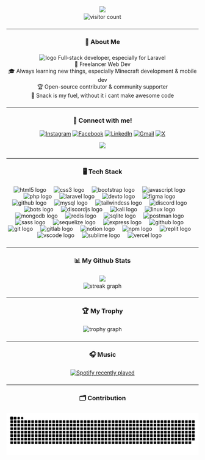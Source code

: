 <div align="center">
  <img height="150" src="https://files.catbox.moe/4s4vyh.png"  />
  <br>
  <img src="https://komarev.com/ghpvc/?username=KennDeClouv" alt="visitor count" />
</div>

###

---

<h3 align="center">🚀 About Me</h3>

###

<p align="center">
  <img src="https://skillicons.dev/icons?i=laravel" height="20" alt=" logo"/> Full-stack developer, especially for Laravel<br>🏢 Freelancer Web Dev<br>🎓 Always learning new things, especially Minecraft development & mobile dev<br>🏆 Open-source contributor & community supporter<br>🍪 Snack is my fuel, without it i cant make awesome code</p>

###

---

<h3 align="center">🔗 Connect with me!</h3>

<p align="center">
  <a href="https://instagram.com/kenndeclouv"><img alt="Instagram" src="https://img.shields.io/badge/Instagram-%23E4405F?style=flat&logo=instagram&logoColor=white&color=CF4E92"/></a>
  <a href="https://www.facebook.com/kenndeclouv"><img alt="Facebook" src="https://img.shields.io/badge/Facebook-%231877F2?style=flat&logo=facebook&logoColor=white&color=517EC6"/></a>
  <a href="https://www.linkedin.com/in/kenndeclouv/"><img alt="LinkedIn" src="https://img.shields.io/badge/LinkedIn-%230A66C2?style=flat&logo=linkedin&logoColor=white&color=3C7EBB"/></a>
  <a href="mailto:zuuliziluuz@gmail.com"><img alt="Gmail" src="https://img.shields.io/badge/Email-%23D14836?style=flat&logo=gmail&logoColor=white&color=E45B5B"/></a>
  <a href="https://x.com/kenndeclouv"><img alt="X" src="https://img.shields.io/twitter/follow/kenndeclouv"/></a>
</p>
<div align="center">
<a href="https://discord.com/users/1158654757183959091" align="center">
  <img src="https://lanyard.cnrad.dev/api/1158654757183959091" />
</a>
</div>

###

---

<h3 align="center">🖥️ Tech Stack</h3>

###

<div align="center">
  <img src="https://skillicons.dev/icons?i=html" height="30" alt="html5 logo"  />
  <img width="12" />
  <img src="https://skillicons.dev/icons?i=css" height="30" alt="css3 logo"  />
  <img width="12" />
  <img src="https://skillicons.dev/icons?i=bootstrap" height="30" alt="bootstrap logo"  />
  <img width="12" />
  <img src="https://skillicons.dev/icons?i=js" height="30" alt="javascript logo"  />
  <img width="12" />
  <img src="https://skillicons.dev/icons?i=php" height="30" alt="php logo"  />
  <img width="12" />
  <img src="https://skillicons.dev/icons?i=laravel" height="30" alt="laravel logo"  />
  <img width="12" />
  <img src="https://skillicons.dev/icons?i=devto" height="30" alt="devto logo"  />
  <img width="12" />
  <img src="https://skillicons.dev/icons?i=figma" height="30" alt="figma logo"  />
  <img width="12" />
  <img src="https://skillicons.dev/icons?i=github" height="30" alt="github logo"  />
  <img width="12" />
  <img src="https://skillicons.dev/icons?i=mysql" height="30" alt="mysql logo"  />
  <img width="12" />
  <img src="https://skillicons.dev/icons?i=tailwind" height="30" alt="tailwindcss logo"  />
  <img width="12" />
  <img src="https://skillicons.dev/icons?i=discord" height="30" alt="discord logo"  />
  <img width="12" />
  <img src="https://skillicons.dev/icons?i=bots" height="30" alt="bots logo"  />
  <img width="12" />
  <img src="https://skillicons.dev/icons?i=discordjs" height="30" alt="discordjs logo"  />
  <img width="12" />
  <img src="https://skillicons.dev/icons?i=kali" height="30" alt="kali logo"  />
  <img width="12" />
  <img src="https://skillicons.dev/icons?i=linux" height="30" alt="linux logo"  />
  <img width="12" />
  <img src="https://skillicons.dev/icons?i=mongodb" height="30" alt="mongodb logo"  />
  <img width="12" />
  <img src="https://skillicons.dev/icons?i=redis" height="30" alt="redis logo"  />
  <img width="12" />
  <img src="https://skillicons.dev/icons?i=sqlite" height="30" alt="sqlite logo"  />
  <img width="12" />
  <img src="https://skillicons.dev/icons?i=postman" height="30" alt="postman logo"  />
  <img width="12" />
  <img src="https://skillicons.dev/icons?i=sass" height="30" alt="sass logo"  />
  <img width="12" />
  <img src="https://skillicons.dev/icons?i=sequelize" height="30" alt="sequelize logo"  />
  <img width="12" />
  <img src="https://skillicons.dev/icons?i=express" height="30" alt="express logo"  />
  <img width="12" />
  <img src="https://skillicons.dev/icons?i=github" height="30" alt="github logo"  />
  <img width="12" />
  <img src="https://skillicons.dev/icons?i=git" height="30" alt="git logo"  />
  <img width="12" />
  <img src="https://skillicons.dev/icons?i=gitlab" height="30" alt="gitlab logo"  />
  <img width="12" />
  <img src="https://skillicons.dev/icons?i=notion" height="30" alt="notion logo"  />
  <img width="12" />
  <img src="https://skillicons.dev/icons?i=npm" height="30" alt="npm logo"  />
  <img width="12" />
  <img src="https://skillicons.dev/icons?i=replit" height="30" alt="replit logo"  />
  <img width="12" />
  <img src="https://skillicons.dev/icons?i=vscode" height="30" alt="vscode logo"  />
  <img width="12" />
  <img src="https://skillicons.dev/icons?i=sublime" height="30" alt="sublime logo"  />
  <img width="12" />
  <img src="https://skillicons.dev/icons?i=vercel" height="30" alt="vercel logo"  />
  <img width="12" />
</div>

###

---

<h3 align="center">📊 My Github Stats</h3>

###

<div align="center">
        <!-- <img src="https://github-readme-stats.vercel.app/api?username=KennDeClouv&hide_title=false&hide_rank=false&show_icons=true&include_all_commits=true&count_private=true&disable_animations=false&theme=tokyonight&locale=en&hide_border=true&custom_title=Kenndeclouv's%20stats" height="150" alt="stats graph"  /> -->
        <img src="https://github-readme-stats.vercel.app/api?username=kenndeclouv&amp;theme=tokyonight&amp;hide_border=true&amp;include_all_commits=true&amp;count_private=true&amp;show_icons=true&amp;show=reviews,prs_merged,prs_merged_percentage" />
  <br>
        <!-- <img src="https://github-readme-stats.vercel.app/api/top-langs?username=KennDeClouv&locale=en&hide_title=false&layout=compact&langs_count=12&theme=tokyonight&hide_border=true&custom_title=Most%20used%20language" alt="languages graph"  />
  <br>
        <img src="https://github-readme-stats.vercel.app/api/wakatime?username=kenndeclouv&theme=tokyonight&layout=compact&border_radius=5px&custom_title=kenndeclouv%27s%20time%20Stats" alt="languages graph"  />
  <br> -->
        <img src="https://github-readme-streak-stats.herokuapp.com/?user=KennDeClouv&theme=tokyonight&hide_border=true" alt="streak graph" />
    
</div>

###

---

<h3 align="center">🏆 My Trophy</h3>

###

<div align="center">
  <img src="https://github-profile-trophy.vercel.app?username=kenndeclouv&theme=darkhub&column=6&row=1&margin-w=6&margin-h=30&no-frame=true&order=4" height="150" alt="trophy graph"  />
</div>

###

---

<h3 align="center">🎧 Music</h3>

###

<div align="center">
  <a href="https://open.spotify.com/user/31qan4rbmsa6j2w5oivpjpxncpdq">
    <img src="https://spotify-recently-played-readme.vercel.app/api?user=31qan4rbmsa6j2w5oivpjpxncpdq&count=3&unique=false" alt="Spotify recently played"  />
  </a>
</div>

###

---

<h3 align="center">🗂️ Contribution</h3>

###

<div align="center">
<img src="https://raw.githubusercontent.com/KennDeClouv/KennDeClouv/output/snake.svg" alt="Snake animation" />
</div>

###
